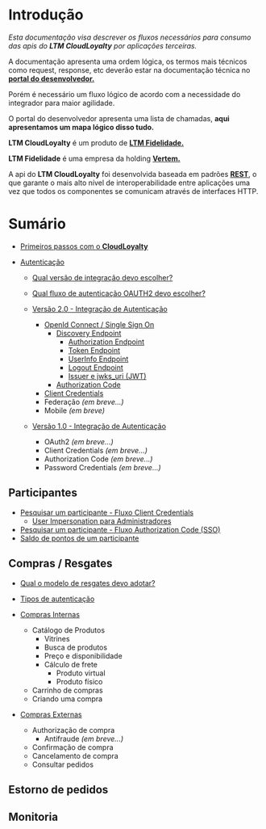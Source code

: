 # Introdução

_Esta documentação visa descrever os fluxos necessários para consumo das apis do **LTM CloudLoyalty** por aplicações terceiras._

A documentação apresenta uma ordem lógica, os termos mais técnicos como request, response, etc deverão estar na documentação técnica no [**portal do desenvolvedor.**](https://portal.ltm.digital/)

Porém é necessário um fluxo lógico de acordo com a necessidade do integrador para maior agilidade.

O portal do desenvolvedor apresenta uma lista de chamadas, **aqui apresentamos um mapa lógico disso tudo.**

**LTM CloudLoyalty** é um produto de <a href="https://vertem.com" target="_blank">**LTM Fidelidade.**</a>

**LTM Fidelidade** é uma empresa da holding <a href="https://vertem.com" target="_blank">**Vertem.**</a>

A api do **LTM CloudLoyalty** foi desenvolvida baseada em padrões [**REST**](https://pt.wikipedia.org/wiki/REST), o que garante o mais alto nível de interoperabilidade entre aplicações uma vez que todos os componentes se comunicam através de interfaces HTTP.

# Sumário

- [Primeiros passos com o **CloudLoyalty**](/starting.md)
- [Autenticação](/auth/cognito/readme.md)

  - [Qual versão de integração devo escolher?](/auth/new-or-legacy.md)
  - [Qual fluxo de autenticação OAUTH2 devo escolher?](/auth/flows.md)

  - [Versão 2.0 - Integração de Autenticação](/auth/cognito/readme.md)

    - [OpenId Connect / Single Sign On](/auth/cognito/sso.md)
      - [Discovery Endpoint](/auth/cognito/well-known.md)
        - [Authorization Endpoint](/auth/cognito/well-known.md)
        - [Token Endpoint](/auth/cognito/well-known.md)
        - [UserInfo Endpoint](/auth/cognito/well-known.md)
        - [Logout Endpoint](/auth/cognito/well-known.md)
        - [Issuer e jwks_uri (JWT)](/auth/cognito/well-known.md)
      - [Authorization Code](/auth/cognito/authorization_code.md)
    - [Client Credentials](/auth/cognito/client_credentials.md)
    - Federação _(em breve...)_
    - Mobile _(em breve)_

  - [Versão 1.0 - Integração de Autenticação](/auth/legacy/readme.md)

    - OAuth2 _(em breve...)_
    - Client Credentials _(em breve...)_
    - Authorization Code _(em breve...)_
    - Password Credentials _(em breve...)_

## Participantes

- [Pesquisar um participante - Fluxo Client Credentials](/participant/client_credentials.md)
  - [User Impersonation para Administradores](/participant/user_impersonation.md)
- [Pesquisar um participante - Fluxo Authorization Code (SSO)](/participant/authorization_code.md)
- [Saldo de pontos de um participante](/participant/balance.md)

## Compras / Resgates

- [Qual o modelo de resgates devo adotar?](/purchase/readme.md)
- [Tipos de autenticação](/purchase/auth.md)

- [Compras Internas](/purchase/internal.md)

  - Catálogo de Produtos
    - Vitrines
    - Busca de produtos
    - Preço e disponibilidade
    - Cálculo de frete
      - Produto virtual
      - Produto físico
  - Carrinho de compras
  - Criando uma compra

- [Compras Externas](/purchase/external.md)
  - Authorização de compra
    - Antifraude _(em breve...)_
  - Confirmação de compra
  - Cancelamento de compra
  - Consultar pedidos

## Estorno de pedidos

## Monitoria
